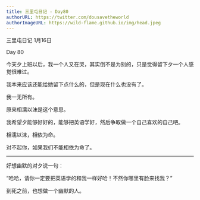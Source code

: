 ```yaml
---
title: 三里屯日记 - Day80
authorURL: https://twitter.com/dousavetheworld
authorImageURL: https://wild-flame.github.io/img/head.jpeg
---
```


三里屯日记 1月16日

Day 80

今天夕上班以后，我一个人又在哭，其实倒不是为别的，只是觉得留下夕一个人感觉很难过。

我本来应该还能给她留下点什么的，但是现在什么也没有了。

我一无所有。

原来相濡以沫是这个意思。

我希望夕能够好好的，能够把英语学好，然后争取做一个自己喜欢的自己吧。

相濡以沫，相依为命。

对不起你，如果我们不能相依为命了。

---

好想幽默的对夕说一句：

“哈哈，请你一定要把英语学的和我一样好哈！不然你哪里有脸来找我？”

到死之前，也想做一个幽默的人。


